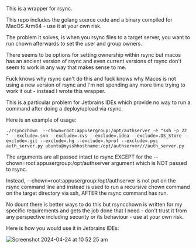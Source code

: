 This is a wrapper for rsync.

This repo includes the golang source code and a binary compiled for MacOS Arm64 - use it at your own risk.

The problem it solves, is when you rsync files to a target server, you want to run chown afterwards to set the user and group owners.

There seems to be options for setting ownership within rsync but macos has an ancient version of rsync and even current versions of rsync don't seem to work in any way that makes sense to me.

Fuck knows why rsync can't do this and fuck knows why Macos is not using a new version of rsync and I'm not spending any more time trying to work it out - instead I wrote this wrapper.

This is a particular problem for Jetbrains IDEs which provide no way to run a command after doing a deploy/upload via rsync.

Here is an example of usage:

`./rsyncchown  --chown=root:appusergroup:/opt/authserver -e "ssh -p 22 " --exclude=.svn --exclude=.cvs --exclude=.idea --exclude=.DS_Store --exclude=.git --exclude=.hg --exclude=.hprof --exclude=.pyc auth_server.py ubuntu@mysshhostname:/opt/authserver///auth_server.py`

The arguments are all passed intact to rsync EXCEPT for the --chown=root:appusergroup:/opt/authserver argument which is NOT passed to rsync.

Instead, --chown=root:appusergroup:/opt/authserver is not put on the rsync command line and instead is used to run a recursive chown command on the target directory via ssh, AFTER the rsync command has run.

No dount there is better ways to do this but rsyncchown is written for my specific requirements and gets the job done that I need - don't trust it from any perspective including security or its behaviour - use at your own risk.

Here is how you would use it in Jetbrains IDEs:


![Screenshot 2024-04-24 at 10 52 25 am](https://github.com/bootrino/rsyncchown/assets/22624099/e63a3d42-18f8-4a94-b4bc-f57eb83266b0)


